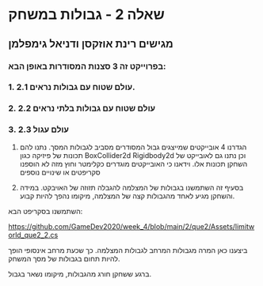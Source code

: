 # שאלה 2 - גבולות במשחק
## מגישים רינת אוזקסן ודניאל גימפלמן
### בפרוייקט זה 3 סצנות המסודרות באופן הבא:
### 1. 2.1 עולם שטוח עם גבולות נראים.
### 2. 2.2 עולם שטוח עם גבולות בלתי נראים
### 3. 2.3 עולם עגול

1. הגדרנו 4 אובייקטים שמייצגים גבול המסודרים מסביב לגבולות המסך. 
נתנו להם תכונות של פיזיקה כגון
BoxCollider2d
Rigidbody2d
וכן נתנו גם לאובייקט של השחקן תכונות אלו.
וידאנו כי האובייקטים מוגדרים כקלימטר
וחוץ מזה לא הוספנו סקריפטים או שינויים נוספים

2. בסעיף זה השתמשנו בגבולות של המצלמה להגבלה תזוזה של האויבקט.
במידה והשחקן מגיע לאחד מהגבולות קצה של המצלמה,
מיקומו נהפך להיות קבוע.

השתמשנו בסקריפט הבא:

https://github.com/GameDev2020/week_4/blob/main/2/que2/Assets/limitworld_que2_2.cs

ביצענו כאן המרה מגבולות המרחב לגבולות המצלמה. כך שכעת מרחב אינסופי הופך להיות תחום בגבולות של מסך המשחק.

ברגע ששחקן חורג מהגבולות, מיקומו נשאר בגבול.

